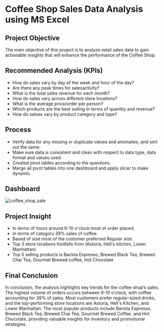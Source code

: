 # Coffee Shop Sales Data Analysis using MS Excel

## Project Objective
The main objective of this project is to analyze retail sales data to gain actionable insights that will enhance the performance of the Coffee Shop.

## Recommended Analysis (KPIs)
- How do sales vary by day of the week and hour of the day?
- Are there any peak times for salesactivity?
- What is the total sales revenue for each month?
- How do sales vary across different store locations?
- What is the average price/order per person?
- Which products are the best selling in terms of quantity and revenue?
- How do salses vary by product category and type? 

## Process
- Verify data for any missing or duplicate values and anomalies, and sort out the same.
- Make sure data is consistent and clean with respect to data type, data format and values used.
- Created pivot tables according to the questions.
- Merge all pivot tables into one dashboard and apply slicer to make dynamic.

## Dashboard
![coffee_shop_sale](https://github.com/user-attachments/assets/4359bcd1-d98a-4edf-b232-0b6883ef59fc)

## Project Insight
- In terms of hours around 9-10 o'clock most of order placed.
- In terms of category 39% sales of coffee.
- Based of size most of the customer preferred Regular size.
- Top 3 store locations footfalls from (Astoria, Hell's kitchen, Lower Manhattan)
- Top 5 selling products is Barista Espresso, Brewed Black Tea, Brewed Chai Tea, Gourmet Brewed coffee, Hot Chocolate

## Final Conclusion
In conclusion, the analysis highlights key trends for the coffee shop’s sales. The highest volume of orders occurs between 9-10 o'clock, with coffee accounting for 39% of sales. Most customers prefer regular-sized drinks, and the top-performing store locations are Astoria, Hell's Kitchen, and Lower Manhattan. The most popular products include Barista Espresso, Brewed Black Tea, Brewed Chai Tea, Gourmet Brewed Coffee, and Hot Chocolate, providing valuable insights for inventory and promotional strategies.
